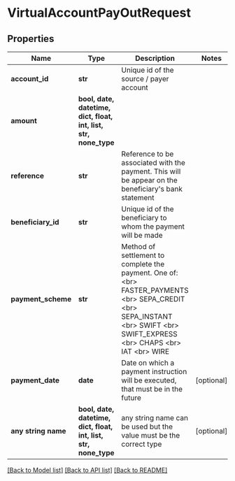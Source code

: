 # VirtualAccountPayOutRequest


## Properties
Name | Type | Description | Notes
------------ | ------------- | ------------- | -------------
**account_id** | **str** | Unique id of the source / payer account | 
**amount** | **bool, date, datetime, dict, float, int, list, str, none_type** |  | 
**reference** | **str** | Reference to be associated with the payment. This will be appear on the beneficiary&#39;s bank statement | 
**beneficiary_id** | **str** | Unique id of the beneficiary to whom the payment will be made | 
**payment_scheme** | **str** | Method of settlement to complete the payment. One of: &lt;br&gt; FASTER_PAYMENTS &lt;br&gt; SEPA_CREDIT &lt;br&gt; SEPA_INSTANT &lt;br&gt; SWIFT &lt;br&gt; SWIFT_EXPRESS &lt;br&gt; CHAPS &lt;br&gt; IAT &lt;br&gt; WIRE | 
**payment_date** | **date** | Date on which a payment instruction will be executed, that must be in the future | [optional] 
**any string name** | **bool, date, datetime, dict, float, int, list, str, none_type** | any string name can be used but the value must be the correct type | [optional]

[[Back to Model list]](../README.md#documentation-for-models) [[Back to API list]](../README.md#documentation-for-api-endpoints) [[Back to README]](../README.md)


